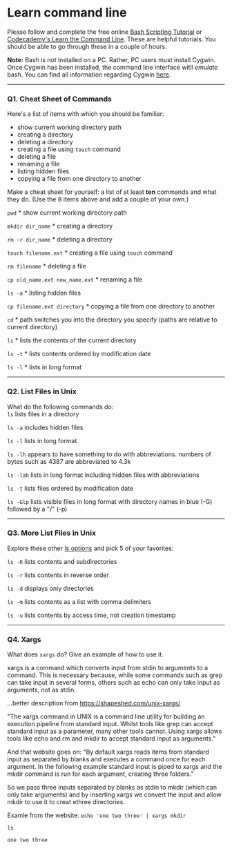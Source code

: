 # Learn command line

Please follow and complete the free online [Bash Scripting Tutorial](https://ryanstutorials.net/bash-scripting-tutorial/) or [Codecademy's Learn the Command Line](https://www.codecademy.com/learn/learn-the-command-line). These are helpful tutorials. You should be able to go through these in a couple of hours.

**Note:** Bash is not installed on a PC. Rather, PC users must install Cygwin. Once Cygwin has been installed, the command line interface witll _emulate_ bash. You can find all information regarding Cygwin [here](https://www.cygwin.com/).

---

### Q1.  Cheat Sheet of Commands  

Here's a list of items with which you should be familiar:  
* show current working directory path
* creating a directory
* deleting a directory
* creating a file using `touch` command
* deleting a file
* renaming a file
* listing hidden files
* copying a file from one directory to another

Make a cheat sheet for yourself: a list of at least **ten** commands and what they do.  (Use the 8 items above and add a couple of your own.)  

`pwd` * show current working directory path

`mkdir dir_name` * creating a directory

`rm -r dir_name` * deleting a directory

`touch filename.ext` * creating a file using `touch` command

`rm filename` * deleting a file

`cp old_name.ext new_name.ext` * renaming a file

`ls -a` * listing hidden files

`cp filename.ext directory` * copying a file from one directory to another

`cd` * path switches you into the directory you specify (paths are relative to current directory)

`ls` * lists the contents of the current directory

`ls -t` * lists contents ordered by modification date

`ls -l` * lists in long format

---

### Q2.  List Files in Unix   

What do the following commands do:  
`ls`  lists files in a directory

`ls -a`  includes hidden files

`ls -l`  lists in long format

`ls -lh`  appears to have something to do with abbreviations.  numbers of bytes such as 4387 are abbreviated to 4.3k

`ls -lah` lists in long format including hidden files with abbreviations

`ls -t`  lists files ordered by modification date

`ls -Glp`  lists visible files in long format with directory names in blue (-G) followed by a "/" (-p) 

---

### Q3.  More List Files in Unix  

Explore these other [ls options](http://www.techonthenet.com/unix/basic/ls.php) and pick 5 of your favorites:

`ls -R` lists contents and subdirectories

`ls -r` lists contents in reverse order

`ls -d`  displays only directories

`ls -m`  lists contents as a list with comma delimiters

`ls -u`  lists contents by access time, not creation timestamp

---

### Q4.  Xargs   

What does `xargs` do? Give an example of how to use it.

xargs is a command which converts input from stdin to arguments to a command.  This is necessary because, while some commands such as grep can take input in several forms, others such as echo can only take input as arguments, not as stdin.  

...better description from https://shapeshed.com/unix-xargs/

"The xargs command in UNIX is a command line utility for building an execution pipeline from standard input. Whilst tools like grep can accept standard input as a parameter, many other tools cannot. Using xargs allows tools like echo and rm and mkdir to accept standard input as arguments."

And that website goes on: 
"By default xargs reads items from standard input as separated by blanks and executes a command once for each argument. In the following example standard input is piped to xargs and the mkdir command is run for each argument, creating three folders."

So we pass three inputs separated by blanks as stdin to mkdir (which can only take arguments) and by inserting xargs we convert the input and allow mkdir to use it to creat ethree directories.  

Examle from the website:
`echo 'one two three' | xargs mkdir`

`ls`

`one two three`
 

